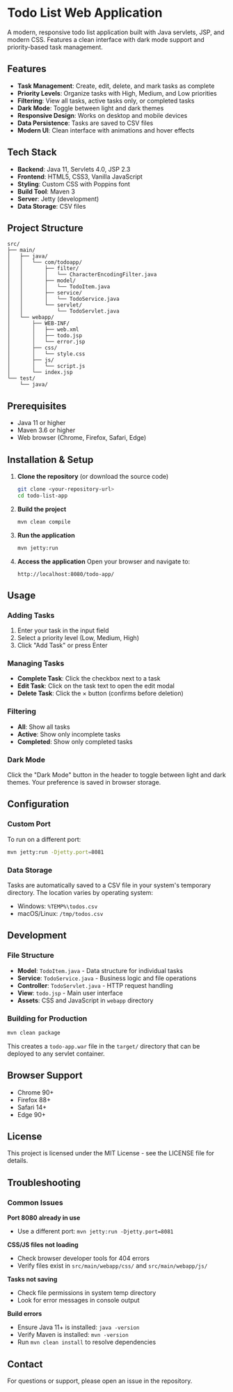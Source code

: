 # Todo List Web Application

A modern, responsive todo list application built with Java servlets, JSP, and modern CSS. Features a clean interface with dark mode support and priority-based task management.

## Features

- **Task Management**: Create, edit, delete, and mark tasks as complete
- **Priority Levels**: Organize tasks with High, Medium, and Low priorities
- **Filtering**: View all tasks, active tasks only, or completed tasks
- **Dark Mode**: Toggle between light and dark themes
- **Responsive Design**: Works on desktop and mobile devices
- **Data Persistence**: Tasks are saved to CSV files
- **Modern UI**: Clean interface with animations and hover effects

## Tech Stack

- **Backend**: Java 11, Servlets 4.0, JSP 2.3
- **Frontend**: HTML5, CSS3, Vanilla JavaScript
- **Styling**: Custom CSS with Poppins font
- **Build Tool**: Maven 3
- **Server**: Jetty (development)
- **Data Storage**: CSV files

## Project Structure

```
src/
├── main/
│   ├── java/
│   │   └── com/todoapp/
│   │       ├── filter/
│   │       │   └── CharacterEncodingFilter.java
│   │       ├── model/
│   │       │   └── TodoItem.java
│   │       ├── service/
│   │       │   └── TodoService.java
│   │       └── servlet/
│   │           └── TodoServlet.java
│   └── webapp/
│       ├── WEB-INF/
│       │   ├── web.xml
│       │   ├── todo.jsp
│       │   └── error.jsp
│       ├── css/
│       │   └── style.css
│       ├── js/
│       │   └── script.js
│       └── index.jsp
└── test/
    └── java/
```

## Prerequisites

- Java 11 or higher
- Maven 3.6 or higher
- Web browser (Chrome, Firefox, Safari, Edge)

## Installation & Setup

1. **Clone the repository** (or download the source code)
   ```bash
   git clone <your-repository-url>
   cd todo-list-app
   ```

2. **Build the project**
   ```bash
   mvn clean compile
   ```

3. **Run the application**
   ```bash
   mvn jetty:run
   ```

4. **Access the application**
   Open your browser and navigate to:
   ```
   http://localhost:8080/todo-app/
   ```

## Usage

### Adding Tasks
1. Enter your task in the input field
2. Select a priority level (Low, Medium, High)
3. Click "Add Task" or press Enter

### Managing Tasks
- **Complete Task**: Click the checkbox next to a task
- **Edit Task**: Click on the task text to open the edit modal
- **Delete Task**: Click the × button (confirms before deletion)

### Filtering
- **All**: Show all tasks
- **Active**: Show only incomplete tasks
- **Completed**: Show only completed tasks

### Dark Mode
Click the "Dark Mode" button in the header to toggle between light and dark themes. Your preference is saved in browser storage.

## Configuration

### Custom Port
To run on a different port:
```bash
mvn jetty:run -Djetty.port=8081
```

### Data Storage
Tasks are automatically saved to a CSV file in your system's temporary directory. The location varies by operating system:
- Windows: `%TEMP%\todos.csv`
- macOS/Linux: `/tmp/todos.csv`

## Development

### File Structure
- **Model**: `TodoItem.java` - Data structure for individual tasks
- **Service**: `TodoService.java` - Business logic and file operations
- **Controller**: `TodoServlet.java` - HTTP request handling
- **View**: `todo.jsp` - Main user interface
- **Assets**: CSS and JavaScript in `webapp` directory

### Building for Production
```bash
mvn clean package
```
This creates a `todo-app.war` file in the `target/` directory that can be deployed to any servlet container.

## Browser Support

- Chrome 90+
- Firefox 88+
- Safari 14+
- Edge 90+

## License

This project is licensed under the MIT License - see the LICENSE file for details.

## Troubleshooting

### Common Issues

**Port 8080 already in use**
- Use a different port: `mvn jetty:run -Djetty.port=8081`

**CSS/JS files not loading**
- Check browser developer tools for 404 errors
- Verify files exist in `src/main/webapp/css/` and `src/main/webapp/js/`

**Tasks not saving**
- Check file permissions in system temp directory
- Look for error messages in console output

**Build errors**
- Ensure Java 11+ is installed: `java -version`
- Verify Maven is installed: `mvn -version`
- Run `mvn clean install` to resolve dependencies

## Contact

For questions or support, please open an issue in the repository.
